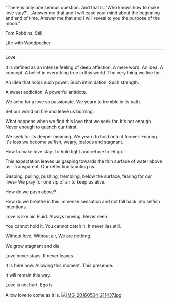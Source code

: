 ---
---

 "There is only one serious question. And that is: 'Who knows how to make love stay?'....Answer me that and I will ease your mind about the beginning and end of time. Answer me that and I will reveal to you the purpose of the moon."

Tom Robbins, Still

 Life with Woodpecker
_________________________________________________________________
Love.

It is defined as an intense feeling of deep affection.
A mere word.
An idea.
A concept.
A belief in everything true in this world.
The very thing we live for.

An idea that holds such power.
Such intimidation.
Such strength.

A sweet addiction.
A powerful antidote.

We ache for a love so passionate.
We yearn to tremble in its path.

Set our world on fire and leave us burning.

What happens when we find this love that we seek for.
It's not enough.
Never enough to quench our thirst.

We seek for its deeper meaning.
We yearn to hold onto it forever.
Fearing it's loss we become selfish, weary, jealous and stagnant.

How to make love stay.
To hold tight and refuse to let go.

This expectation leaves us gasping towards the thin surface of water above us-
Transparent.
Our reflection taunting us.

Gasping, pulling, pushing, trembling, below the surface,
fearing for our lives-
We pray for one sip of air to keep us alive.

How do we push above?

How do we breathe in this immense sensation and not fall back into selfish intentions.

Love is like air.
Fluid.
Always moving.
Never seen.

You cannot hold it.
You cannot catch it.
It never lies still.

Without love,
Without air,
We are nothing.

We grow stagnant and die.

Love never stays.
It never leaves.

It is here now.
Allowing this moment.
This presence.

It will remain this way.

Love is not hurt.
Ego is.

Allow love to come as it is.
![]({{site.baseurl}}/_posts/IMG_20160504_211437.jpg)[IMG_20160504_211437.jpg]({{site.baseurl}}/_posts/IMG_20160504_211437.jpg)
